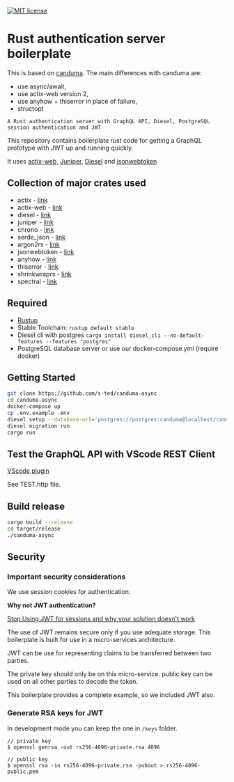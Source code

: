 [![MIT license](http://img.shields.io/badge/license-MIT-brightgreen.svg)](http://opensource.org/licenses/MIT)

# Rust authentication server boilerplate

This is based on [canduma](https://github.com/clifinger/canduma).
The main differences with canduma are:

- use async/await,
- use actix-web version 2,
- use anyhow + thiserror in place of failure,
- structopt

`A Rust authentication server with GraphQL API, Diesel, PostgreSQL session authentication and JWT`

This repository contains boilerplate rust code for getting a GraphQL prototype with JWT up and running quickly.

It uses [actix-web](https://actix.rs/), [Juniper](https://graphql-rust.github.io/juniper/current/), [Diesel](http://diesel.rs/) and [jsonwebtoken](https://docs.rs/jsonwebtoken)

## Collection of major crates used

- actix - [link](https://actix.rs/)
- actix-web - [link](https://docs.rs/actix-web/)
- diesel - [link](http://diesel.rs/)
- juniper - [link](https://graphql-rust.github.io/juniper/current/)
- chrono - [link](https://docs.rs/chrono/)
- serde_json - [link](https://docs.serde.rs/serde_json/)
- argon2rs - [link](https://github.com/bryant/argon2rs)
- jsonwebtoken - [link](https://docs.rs/jsonwebtoken)
- anyhow - [link](https://github.com/dtolnay/anyhow)
- thiserror - [link](https://github.com/dtolnay/thiserror)
- shrinkwraprs - [link](https://docs.rs/shrinkwraprs/)
- spectral - [link](https://github.com/cfrancia/spectral)

## Required

- [Rustup](https://rustup.rs/)
- Stable Toolchain: `rustup default stable`
- Diesel cli with postgres `cargo install diesel_cli --no-default-features --features "postgres"`
- PostgreSQL database server or use our docker-compose.yml (require docker)

## Getting Started

```sh
git clone https://github.com/s-ted/canduma-async
cd canduma-async
docker-compose up
cp .env.example .env
diesel setup --database-url='postgres://postgres:canduma@localhost/canduma'
diesel migration run
cargo run
```

## Test the GraphQL API with VScode REST Client

[VScode plugin](https://marketplace.visualstudio.com/items?itemName=humao.rest-client)

See TEST.http file.

## Build release

```sh
cargo build --release
cd target/release
./canduma-async
```

## Security

### Important security considerations

We use session cookies for authentication.

**Why not JWT authentication?**

[Stop Using JWT for sessions and why your solution doesn't work](http://cryto.net/~joepie91/blog/2016/06/19/stop-using-jwt-for-sessions-part-2-why-your-solution-doesnt-work/)

The use of JWT remains secure only if you use adequate storage.
This boilerplate is built for use in a micro-services architecture.

JWT can be use for representing claims to be transferred between two parties.

The private key should only be on this micro-service.
public key can be used on all other parties to decode the token.

This boilerplate provides a complete example, so we included JWT also.

### Generate RSA keys for JWT

In development mode you can keep the one in `/keys` folder.

```shell script
// private key
$ openssl genrsa -out rs256-4096-private.rsa 4096

// public key
$ openssl rsa -in rs256-4096-private.rsa -pubout > rs256-4096-public.pem
```
